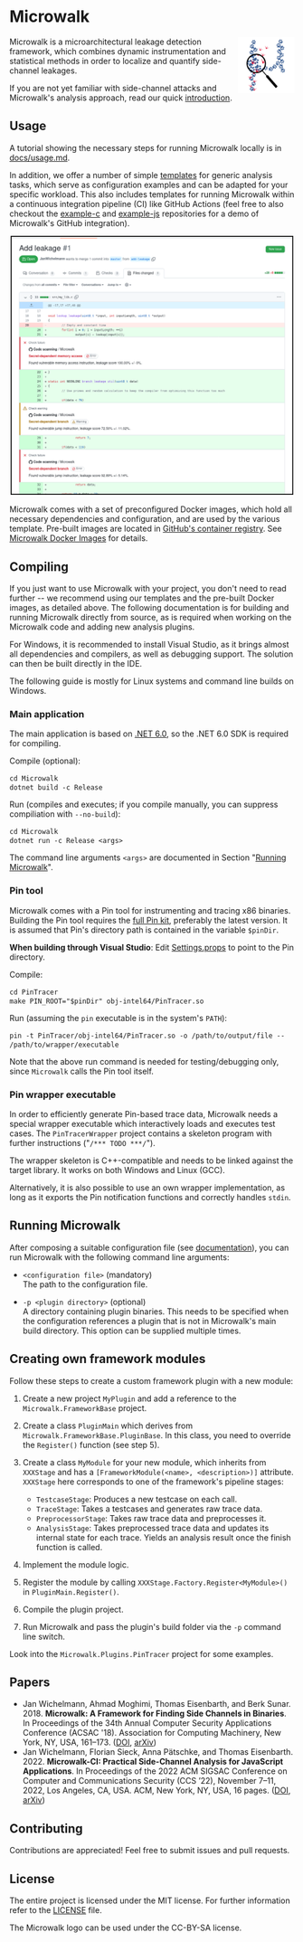 # Microwalk

<img align="right" width="100px" height="100px" src="resources/logo/microwalk.svg">

Microwalk is a microarchitectural leakage detection framework, which combines dynamic instrumentation and statistical methods in order to localize and quantify side-channel leakages.

If you are not yet familiar with side-channel attacks and Microwalk's analysis approach, read our quick [introduction](docs/introduction.md).

## Usage

A tutorial showing the necessary steps for running Microwalk locally is in [docs/usage.md](docs/usage.md).

In addition, we offer a number of simple [templates](templates/) for generic analysis tasks, which serve as configuration examples and can be adapted for your specific workload. This also includes templates for running Microwalk within a continuous integration pipeline (CI) like GitHub Actions (feel free to also checkout the [example-c](https://github.com/microwalk-project/example-c) and [example-js](https://github.com/microwalk-project/example-js) repositories for a demo of Microwalk's GitHub integration).

<p align="center">
  <img width="500px" src="resources/images/screenshot.png" alt="Microwalk analysis report embedded into the source code, as shown in the GitHub UI">
</p>

Microwalk comes with a set of preconfigured Docker images, which hold all necessary dependencies and configuration, and are used by the various template. Pre-built images are located in [GitHub's container registry](https://github.com/microwalk-project/Microwalk/pkgs/container/microwalk). See [Microwalk Docker Images](docker/README.md) for details.


## Compiling

If you just want to use Microwalk with your project, you don't need to read further -- we recommend using our templates and the pre-built Docker images, as detailed above. The following documentation is for building and running Microwalk directly from source, as is required when working on the Microwalk code and adding new analysis plugins.

For Windows, it is recommended to install Visual Studio, as it brings almost all dependencies and compilers, as well as debugging support. The solution can then be built directly in the IDE.

The following guide is mostly for Linux systems and command line builds on Windows.

### Main application

The main application is based on [.NET 6.0](https://dotnet.microsoft.com/download/dotnet/6.0), so the .NET 6.0 SDK is required for compiling.

Compile (optional):
```
cd Microwalk
dotnet build -c Release
```

Run (compiles and executes; if you compile manually, you can suppress compiliation with `--no-build`):
```
cd Microwalk
dotnet run -c Release <args>
```

The command line arguments `<args>` are documented in Section "[Running Microwalk](#running-microwalk)".

### Pin tool

Microwalk comes with a Pin tool for instrumenting and tracing x86 binaries. Building the Pin tool requires the [full Pin kit](https://software.intel.com/content/www/us/en/develop/articles/pin-a-binary-instrumentation-tool-downloads.html), preferably the latest version. It is assumed that Pin's directory path is contained in the variable `$pinDir`.

**When building through Visual Studio**: Edit [Settings.props](PinTracer/Settings.props) to point to the Pin directory.

Compile:
```
cd PinTracer
make PIN_ROOT="$pinDir" obj-intel64/PinTracer.so
```

Run (assuming the `pin` executable is in the system's `PATH`):
```
pin -t PinTracer/obj-intel64/PinTracer.so -o /path/to/output/file -- /path/to/wrapper/executable
```

Note that the above run command is needed for testing/debugging only, since `Microwalk` calls the Pin tool itself.

### Pin wrapper executable

In order to efficiently generate Pin-based trace data, Microwalk needs a special wrapper executable which interactively loads and executes test cases. The `PinTracerWrapper` project contains a skeleton program with further instructions ("`/*** TODO ***/`").

The wrapper skeleton is C++-compatible and needs to be linked against the target library. It works on both Windows and Linux (GCC).

Alternatively, it is also possible to use an own wrapper implementation, as long as it exports the Pin notification functions and correctly handles `stdin`.

## Running Microwalk

After composing a suitable configuration file (see [documentation](docs/config.md)), you can run Microwalk with the following command line arguments:

- `<configuration file>` (mandatory)<br>
  The path to the configuration file.
  
- `-p <plugin directory>` (optional)<br>
  A directory containing plugin binaries. This needs to be specified when the configuration references a plugin that is not in Microwalk's main build directory. This option can be supplied multiple times.
  

## Creating own framework modules

Follow these steps to create a custom framework plugin with a new module:
1. Create a new project `MyPlugin` and add a reference to the `Microwalk.FrameworkBase` project.

2. Create a class `PluginMain` which derives from `Microwalk.FrameworkBase.PluginBase`. In this class, you need to override the `Register()` function (see step 5).

3. Create a class `MyModule` for your new module, which inherits from `XXXStage` and has a `[FrameworkModule(<name>, <description>)]` attribute. `XXXStage` here corresponds to one of the framework's pipeline stages:
    - `TestcaseStage`: Produces a new testcase on each call.
    - `TraceStage`: Takes a testcases and generates raw trace data.
    - `PreprocessorStage`: Takes raw trace data and preprocesses it.
    - `AnalysisStage`: Takes preprocessed trace data and updates its internal state for each trace. Yields an analysis result once the finish function is called.
    
4. Implement the module logic.

5. Register the module by calling `XXXStage.Factory.Register<MyModule>()` in `PluginMain.Register()`.

6. Compile the plugin project.

7. Run Microwalk and pass the plugin's build folder via the `-p` command line switch.

Look into the `Microwalk.Plugins.PinTracer` project for some examples.

## Papers
- Jan Wichelmann, Ahmad Moghimi, Thomas Eisenbarth, and Berk Sunar. 2018. **Microwalk: A Framework for Finding Side Channels in Binaries**. In Proceedings of the 34th Annual Computer Security Applications Conference (ACSAC '18). Association for Computing Machinery, New York, NY, USA, 161–173. ([DOI](https://doi.org/10.1145/3274694.3274741), [arXiv](https://arxiv.org/abs/1808.05575))
- Jan Wichelmann, Florian Sieck, Anna Pätschke, and Thomas Eisenbarth. 2022. **Microwalk-CI: Practical Side-Channel Analysis for JavaScript Applications**. In Proceedings of the 2022 ACM SIGSAC Conference on Computer and Communications Security (CCS ’22), November 7–11, 2022, Los Angeles, CA, USA. ACM, New York, NY, USA, 16 pages. ([DOI](https://doi.org/10.1145/3548606.3560654), [arXiv](https://arxiv.org/abs/2208.14942))

## Contributing

Contributions are appreciated! Feel free to submit issues and pull requests.

## License

The entire project is licensed under the MIT license. For further information refer to the [LICENSE](LICENSE) file.

The Microwalk logo can be used under the CC-BY-SA license.
